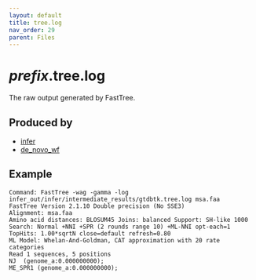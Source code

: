 ```yaml
---
layout: default
title: tree.log
nav_order: 29
parent: Files
---
```


# *prefix*.tree.log

The raw output generated by FastTree.

## Produced by
 * [infer](../commands/infer.html)
 * [de_novo_wf](../commands/de_novo_wf.html)


## Example

```text
Command: FastTree -wag -gamma -log infer_out/infer/intermediate_results/gtdbtk.tree.log msa.faa
FastTree Version 2.1.10 Double precision (No SSE3)
Alignment: msa.faa
Amino acid distances: BLOSUM45 Joins: balanced Support: SH-like 1000
Search: Normal +NNI +SPR (2 rounds range 10) +ML-NNI opt-each=1
TopHits: 1.00*sqrtN close=default refresh=0.80
ML Model: Whelan-And-Goldman, CAT approximation with 20 rate categories
Read 1 sequences, 5 positions
NJ	(genome_a:0.000000000);
ME_SPR1	(genome_a:0.000000000);
```


